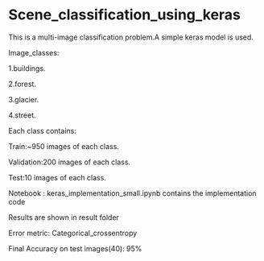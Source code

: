 # Scene_classification_using_keras
This is a multi-image classification problem.A simple keras model is used.

Image_classes:

1.buildings.

2.forest.

3.glacier.

4.street.

Each class contains:

Train:~950 images of each class.

Validation:200 images of each class.

Test:10 images of each class.

Notebook : keras_implementation_small.ipynb contains the implementation code

Results are shown in result folder

Error metric: Categorical_crossentropy

Final Accuracy on test images(40): 95%
